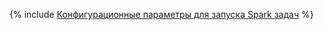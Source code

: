{% include [Конфигурационные параметры для запуска Spark задач](../../../../_includes/user-guide/data-processing/spyt/thesaurus/configuration.md) %}
